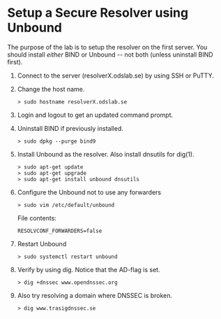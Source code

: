 # Setup a Secure Resolver using Unbound

The purpose of the lab is to setup the resolver on the first server. You should install *either* BIND or Unbound -- not both (unless uninstall BIND first).

1.  Connect to the server (resolverX.odslab.se) by using SSH or PuTTY.
2.  Change the host name.

        > sudo hostname resolverX.odslab.se

3.  Login and logout to get an updated command prompt.
4.  Uninstall BIND if previously installed.

        > sudo dpkg --purge bind9

5.  Install Unbound as the resolver. Also install dnsutils for dig(1).

        > sudo apt-get update
        > sudo apt-get upgrade
        > sudo apt-get install unbound dnsutils

6.  Configure the Unbound not to use any forwarders

        > sudo vim /etc/default/unbound

    File contents:

        RESOLVCONF_FORWARDERS=false

7.  Restart Unbound

        > sudo systemctl restart unbound

8.  Verify by using dig. Notice that the AD-flag is set.

        > dig +dnssec www.opendnssec.org

9.  Also try resolving a domain where DNSSEC is broken.

        > dig www.trasigdnssec.se

